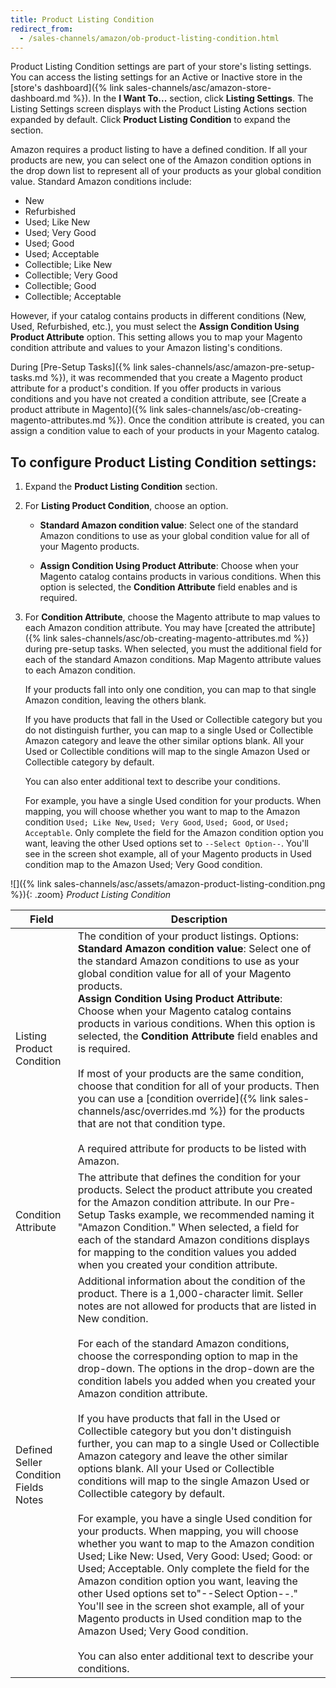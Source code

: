 ```yaml
---
title: Product Listing Condition
redirect_from:
  - /sales-channels/amazon/ob-product-listing-condition.html
---
```


Product Listing Condition settings are part of your store's listing settings. You can access the listing settings for an Active or Inactive store in the [store's dashboard]({% link sales-channels/asc/amazon-store-dashboard.md %}). In the **I Want To...** section, click **Listing Settings**. The Listing Settings screen displays with the Product Listing Actions section expanded by default. Click **Product Listing Condition** to expand the section.

Amazon requires a product listing to have a defined condition. If all your products are new, you can select one of the Amazon condition options in the drop down list to represent all of your products as your global condition value. Standard Amazon conditions include:

- New
- Refurbished
- Used; Like New
- Used; Very Good
- Used; Good
- Used; Acceptable
- Collectible; Like New
- Collectible; Very Good
- Collectible; Good
- Collectible; Acceptable

However, if your catalog contains products in different conditions (New, Used, Refurbished, etc.), you must select the **Assign Condition Using Product Attribute** option. This setting allows you to map your Magento condition attribute and values to your Amazon listing's conditions.

During [Pre-Setup Tasks]({% link sales-channels/asc/amazon-pre-setup-tasks.md %}), it was recommended that you create a Magento product attribute for a product's condition. If you offer products in various conditions and you have not created a condition attribute, see [Create a product attribute in Magento]({% link sales-channels/asc/ob-creating-magento-attributes.md %}). Once the condition attribute is created, you can assign a condition value to each of your products in your Magento catalog.

## To configure Product Listing Condition settings:

1. Expand the **Product Listing Condition** section.

1. For **Listing Product Condition**, choose an option.

    - **Standard Amazon condition value**: Select one of the standard Amazon conditions to use as your global condition value for all of your Magento products.

    - **Assign Condition Using Product Attribute**: Choose when your Magento catalog contains products in various conditions. When this option is selected, the **Condition Attribute** field enables and is required.

1. For **Condition Attribute**, choose the Magento attribute to map values to each Amazon condition attribute. You may have [created the attribute]({% link sales-channels/asc/ob-creating-magento-attributes.md %}) during pre-setup tasks. When selected, you must the additional field for each of the standard Amazon conditions. Map Magento attribute values to each Amazon condition.

   If your products fall into only one condition, you can map to that single Amazon condition, leaving the others blank.

   If you have products that fall in the Used or Collectible category but you do not distinguish further, you can map to a single Used or Collectible Amazon category and leave the other similar options blank. All your Used or Collectible conditions will map to the single Amazon Used or Collectible category by default.

   You can also enter additional text to describe your conditions.

   For example, you have a single Used condition for your products. When mapping, you will choose whether you want to map to the Amazon condition `Used; Like New`, `Used; Very Good`, `Used; Good`, or `Used; Acceptable`. Only complete the field for the Amazon condition option you want, leaving the other Used options set to `--Select Option--`. You'll see in the screen shot example, all of your Magento products in Used condition map to the Amazon Used; Very Good condition.

 ![]({% link sales-channels/asc/assets/amazon-product-listing-condition.png %}){: .zoom}
 _Product Listing Condition_

|Field|Description|
|---|---|
|Listing Product Condition|The condition of your product listings. Options:<br/>**Standard Amazon condition value**: Select one of the standard Amazon conditions to use as your global condition value for all of your Magento products.<br/>**Assign Condition Using Product Attribute**: Choose when your Magento catalog contains products in various conditions. When this option is selected, the **Condition Attribute** field enables and is required.<br/><br/>If most of your products are the same condition, choose that condition for all of your products. Then you can use a [condition override]({% link sales-channels/asc/overrides.md %}) for the products that are not that condition type.<br/><br/>A required attribute for products to be listed with Amazon.|
|Condition Attribute|The attribute that defines the condition for your products. Select the product attribute you created for the Amazon condition attribute. In our Pre-Setup Tasks example, we recommended naming it "Amazon Condition." When selected, a field for each of the standard Amazon conditions displays for mapping to the condition values you added when you created your condition attribute.|
|Defined Seller Condition Fields Notes|Additional information about the condition of the product. There is a 1,000-character limit. Seller notes are not allowed for products that are listed in New condition.<br/><br/>For each of the standard Amazon conditions, choose the corresponding option to map in the drop-down. The options in the drop-down are the condition labels you added when you created your Amazon condition attribute.<br/><br/>If you have products that fall in the Used or Collectible category but you don't distinguish further, you can map to a single Used or Collectible Amazon category and leave the other similar options blank. All your Used or Collectible conditions will map to the single Amazon Used or Collectible category by default.<br/><br/>For example, you have a single Used condition for your products. When mapping, you will choose whether you want to map to the Amazon condition Used; Like New: Used, Very Good: Used; Good: or Used; Acceptable. Only complete the field for the Amazon condition option you want, leaving the other Used options set to"--Select Option--." You'll see in the screen shot example, all of your Magento products in Used condition map to the Amazon Used; Very Good condition. <br/><br/>You can also enter additional text to describe your conditions.|
